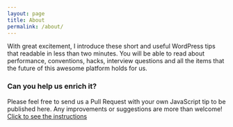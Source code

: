 ```yaml
---
layout: page
title: About
permalink: /about/
---
```


With great excitement, I introduce these short and useful WordPress tips that readable in less than two minutes. You will be able to read about performance, conventions, hacks, interview questions and all the items that the future of this awesome platform holds for us.

### Can you help us enrich it?

Please feel free to send us a Pull Request with your own JavaScript tip to be published here.
Any improvements or suggestions are more than welcome!
[Click to see the instructions](https://github.com/thanhluu/wptips/blob/master/CONTRIBUTING.md)